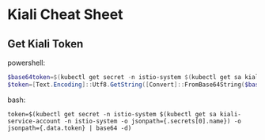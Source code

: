 # Kiali Cheat Sheet

## Get Kiali Token
powershell:
```powershell
$base64token=$(kubectl get secret -n istio-system $(kubectl get sa kiali-service-account -n istio-system -o jsonpath=`{.secrets[0].name`}) -o jsonpath=`{.data.token`})
$token=[Text.Encoding]::Utf8.GetString([Convert]::FromBase64String($base64token))
```
bash:
```shell
token=$(kubectl get secret -n istio-system $(kubectl get sa kiali-service-account -n istio-system -o jsonpath={.secrets[0].name}) -o jsonpath={.data.token} | base64 -d)
```